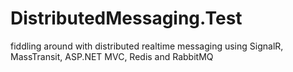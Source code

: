 # DistributedMessaging.Test
fiddling around with distributed realtime messaging using SignalR, MassTransit, ASP.NET MVC, Redis and RabbitMQ
